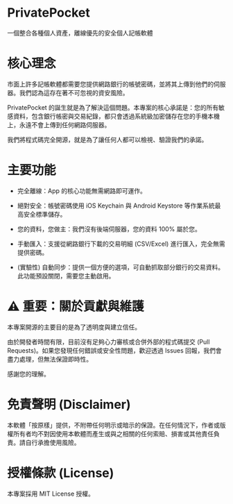 # PrivatePocket
一個整合各種個人資產，離線優先的安全個人記帳軟體

# 核心理念
市面上許多記帳軟體都需要您提供網路銀行的帳號密碼，並將其上傳到他們的伺服器。我們認為這存在著不可忽視的資安風險。

PrivatePocket 的誕生就是為了解決這個問題。本專案的核心承諾是：您的所有敏感資料，包含銀行帳密與交易紀錄，都只會透過系統級加密儲存在您的手機本機上，永遠不會上傳到任何網路伺服器。

我們將程式碼完全開源，就是為了讓任何人都可以檢視、驗證我們的承諾。

# 主要功能
+ 完全離線：App 的核心功能無需網路即可運作。

+ 絕對安全：帳號密碼使用 iOS Keychain 與 Android Keystore 等作業系統最高安全標準儲存。

+ 您的資料，您做主：我們沒有後端伺服器，您的資料 100% 屬於您。

+ 手動匯入：支援從網路銀行下載的交易明細 (CSV/Excel) 進行匯入，完全無需提供密碼。

+ (實驗性) 自動同步：提供一個方便的選項，可自動抓取部分銀行的交易資料。此功能預設關閉，需要您主動啟用。

# ⚠️ 重要：關於貢獻與維護
本專案開源的主要目的是為了透明度與建立信任。

由於開發者時間有限，目前沒有足夠心力審核或合併外部的程式碼提交 (Pull Requests)。如果您發現任何錯誤或安全性問題，歡迎透過 Issues 回報，我們會盡力處理，但無法保證即時性。

感謝您的理解。

# 免責聲明 (Disclaimer)
本軟體「按原樣」提供，不附帶任何明示或暗示的保證。在任何情況下，作者或版權所有者均不對因使用本軟體而產生或與之相關的任何索賠、損害或其他責任負責。請自行承擔使用風險。

# 授權條款 (License)
本專案採用 MIT License 授權。